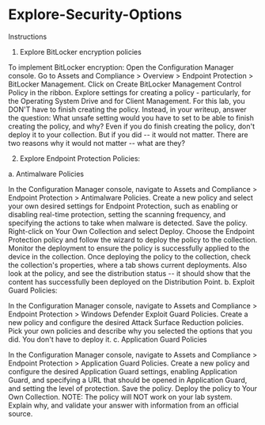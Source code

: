 # Explore-Security-Options

Instructions
1. Explore BitLocker encryption policies

To implement BitLocker encryption:
Open the Configuration Manager console.
Go to Assets and Compliance > Overview > Endpoint Protection > BitLocker Management.
Click on Create BitLocker Management Control Policy in the ribbon.
Explore settings for creating a policy - particularly, for the Operating System Drive and for Client Management.
For this lab, you DON'T have to finish creating the policy.
Instead, in your writeup, answer the question: What unsafe setting would you have to set to be able to finish creating the policy, and why?
Even if you do finish creating the policy, don't deploy it to your collection. But if you did -- it would not matter. There are two reasons why it would not matter -- what are they?
 

2. Explore Endpoint Protection Policies:

a. Antimalware Policies

In the Configuration Manager console, navigate to Assets and Compliance > Endpoint Protection > Antimalware Policies.
Create a new policy and select your own desired settings for Endpoint Protection, such as enabling or disabling real-time protection, setting the scanning frequency, and specifying the actions to take when malware is detected.
Save the policy.
Right-click on Your Own Collection and select Deploy.
Choose the Endpoint Protection policy and follow the wizard to deploy the policy to the collection.
Monitor the deployment to ensure the policy is successfully applied to the device in the collection.
Once deploying the policy to the collection, check the collection's properties, where a tab shows current deployments.
Also look at the policy, and see the distribution status -- it should show that the content has successfully been deployed on the Distribution Point.
b. Exploit Guard Policies:

In the Configuration Manager console, navigate to Assets and Compliance > Endpoint Protection > Windows Defender Exploit Guard Policies.
Create a new policy and configure the desired Attack Surface Reduction policies. Pick your own policies and describe why you selected the options that you did. You don't have to deploy it.
c. Application Guard Policies

In the Configuration Manager console, navigate to Assets and Compliance > Endpoint Protection > Application Guard Policies.
Create a new policy and configure the desired Application Guard settings, enabling Application Guard, and specifying a URL that should be opened in Application Guard, and setting the level of protection.
Save the policy.
Deploy the policy to Your Own Collection.
NOTE: The policy will NOT work on your lab system. Explain why, and validate your answer with information from an official source.
